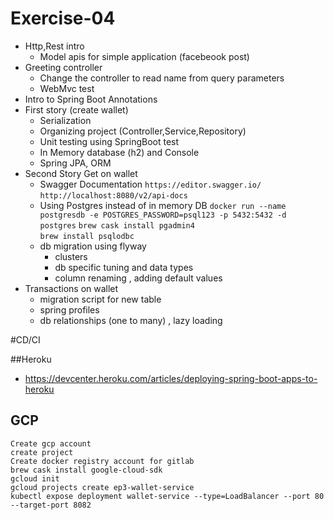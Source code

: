 # Exercise-04

- Http,Rest intro
    - Model apis for simple application (facebeook post) 
- Greeting controller
    - Change the controller to read name from query parameters
    - WebMvc test
- Intro to Spring Boot Annotations
- First story (create wallet)
    - Serialization
    - Organizing project (Controller,Service,Repository)
    - Unit testing using SpringBoot test 
    - In Memory database (h2) and Console
    - Spring JPA, ORM    
- Second Story Get on wallet
    - Swagger Documentation
        `https://editor.swagger.io/`
        `http://localhost:8080/v2/api-docs`
    - Using Postgres instead of in memory DB
        `docker run --name postgresdb -e POSTGRES_PASSWORD=psql123 -p 5432:5432 -d postgres`
        `brew cask install pgadmin4`   
        `brew install psqlodbc`   
    - db migration using flyway
        - clusters 
        - db specific tuning and data types
        - column renaming , adding default values
- Transactions on wallet
    - migration script for new table
    - spring profiles
    - db relationships (one to many) , lazy loading
    
    

#CD/CI

##Heroku

- https://devcenter.heroku.com/articles/deploying-spring-boot-apps-to-heroku


## GCP

```
Create gcp account
create project
Create docker registry account for gitlab
brew cask install google-cloud-sdk
gcloud init
gcloud projects create ep3-wallet-service
kubectl expose deployment wallet-service --type=LoadBalancer --port 80 --target-port 8082
```    

  
  
